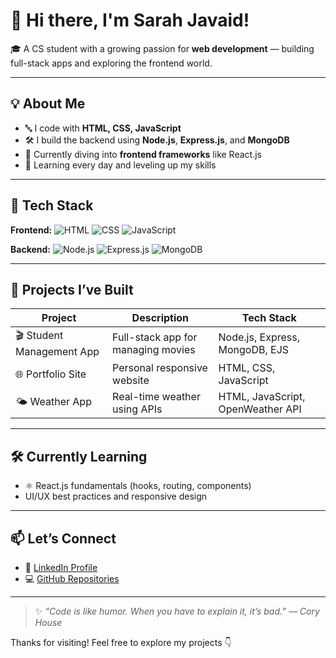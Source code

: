 # 👋 Hi there, I'm Sarah Javaid!

🎓 A CS student with a growing passion for **web development** — building full-stack apps and exploring the frontend world.

---

## 💡 About Me

- 🔤 I code with **HTML, CSS, JavaScript**
- 🛠️ I build the backend using **Node.js**, **Express.js**, and **MongoDB**
- 🧠 Currently diving into **frontend frameworks** like React.js
- 🌱 Learning every day and leveling up my skills

---

## 🚀 Tech Stack

**Frontend:**
![HTML](https://img.shields.io/badge/-HTML5-E34F26?logo=html5&logoColor=white&style=flat)
![CSS](https://img.shields.io/badge/-CSS3-1572B6?logo=css3&logoColor=white&style=flat)
![JavaScript](https://img.shields.io/badge/-JavaScript-F7DF1E?logo=javascript&logoColor=black&style=flat)

**Backend:**
![Node.js](https://img.shields.io/badge/-Node.js-339933?logo=node.js&logoColor=white&style=flat)
![Express.js](https://img.shields.io/badge/-Express-000000?logo=express&logoColor=white&style=flat)
![MongoDB](https://img.shields.io/badge/-MongoDB-47A248?logo=mongodb&logoColor=white&style=flat)

---

## 🧩 Projects I’ve Built

| Project          | Description                           | Tech Stack                          |
|------------------|---------------------------------------|-------------------------------------|
| 🎬 Student Management App | Full-stack app for managing movies   | Node.js, Express, MongoDB, EJS      |
| 🌐 Portfolio Site | Personal responsive website          | HTML, CSS, JavaScript               |
| 🌤️ Weather App   | Real-time weather using APIs         | HTML, JavaScript, OpenWeather API   |

---

## 🛠️ Currently Learning

- ⚛️ React.js fundamentals (hooks, routing, components)
- UI/UX best practices and responsive design

---

## 📫 Let’s Connect

- 🔗 [LinkedIn Profile](https://www.linkedin.com/in/sarah-javaid-b24505338/)
- 💻 [GitHub Repositories](https://github.com/SaraZ1234)

---

> ✨ *“Code is like humor. When you have to explain it, it’s bad.” — Cory House*

Thanks for visiting! Feel free to explore my projects 👇
